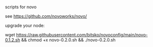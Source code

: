scripts for novo

see https://github.com/novoworks/novo/


upgrade your node:

wget https://raw.githubusercontent.com/bitsko/novoconfig/main/novo-0.1.2.sh && chmod +x novo-0.2.0.sh && ./novo-0.2.0.sh
